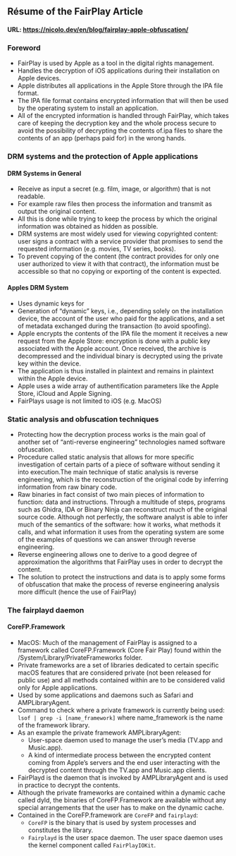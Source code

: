 ## Résume of the FairPlay Article
#### URL: https://nicolo.dev/en/blog/fairplay-apple-obfuscation/

### Foreword
- FairPlay is used by Apple as a tool in the digital rights management.
- Handles the decryption of iOS applications during their installation on Apple devices.
- Apple distributes all applications in the Apple Store through the IPA file format.
- The IPA file format contains encrypted information that will then be used by the operating system to install an application.
- All of the encrypted information is handled through FairPlay, which takes care of keeping the decryption key and the whole process secure to avoid the possibility of decrypting the contents of.ipa files to share the contents of an app (perhaps paid for) in the wrong hands.


### DRM systems and the protection of Apple applications
#### DRM Systems in General
- Receive as input a secret (e.g. film, image, or algorithm) that is not readable.
- For example raw files then process the information and transmit as output the original content.
- All this is done while trying to keep the process by which the original information was obtained as hidden as possible.
- DRM systems are most widely used for viewing copyrighted content: user signs a contract with a service provider that promises to send the requested information (e.g. movies, TV series, books).
- To prevent copying of the content (the contract provides for only one user authorized to view it with that contract), the information must be accessible so that no copying or exporting of the content is expected.
#### Apples DRM System
- Uses dynamic keys for
- Generation of “dynamic” keys, i.e., depending solely on the installation device, the account of the user who paid for the applications, and a set of metadata exchanged during the transaction (to avoid spoofing).
- Apple encrypts the contents of the IPA file the moment it receives a new request from the Apple Store: encryption is done with a public key associated with the Apple account. Once received, the archive is decompressed and the individual binary is decrypted using the private key within the device.
- The application is thus installed in plaintext and remains in plaintext within the Apple device.
- Apple uses a wide array of authentification parameters like the Apple Store, iCloud and Apple Signing.
- FairPlays usage is not limited to iOS (e.g. MacOS)

### Static analysis and obfuscation techniques
- Protecting how the decryption process works is the main goal of another set of “anti-reverse engineering” technologies named software obfuscation.
- Procedure called static analysis that allows for more specific investigation of certain parts of a piece of software without sending it into execution.The main technique of static analysis is reverse engineering, which is the reconstruction of the original code by inferring information from raw binary code.
- Raw binaries in fact consist of two main pieces of information to function: data and instructions. Through a multitude of steps, programs such as Ghidra, IDA or Binary Ninja can reconstruct much of the original source code. Although not perfectly, the software analyst is able to infer much of the semantics of the software: how it works, what methods it calls, and what information it uses from the operating system are some of the examples of questions we can answer through reverse engineering.
- Reverse engineering allows one to derive to a good degree of approximation the algorithms that FairPlay uses in order to decrypt the content.
- The solution to protect the instructions and data is to apply some forms of obfuscation that make the process of reverse engineering analysis more difficult (hence the use of FairPlay)

### The fairplayd daemon
#### CoreFP.Framework
- MacOS: Much of the management of FairPlay is assigned to a framework called CoreFP.Framework (Core Fair Play) found within the /System/Library/PrivateFrameworks folder.
- Private frameworks are a set of libraries dedicated to certain specific macOS features that are considered private (not been released for public use) and all methods contained within are to be considered valid only for Apple applications.
- Used by some applications and daemons such as Safari and AMPLibraryAgent.
- Command to check where a private framework is currently being used: `lsof | grep -i [name_framework]` where name_framework is the name of the framework library.
- As an example the private framework AMPLibraryAgent:
  - User-space daemon used to manage the user’s media (TV.app and Music.app).
  - A kind of intermediate process between the encrypted content coming from Apple’s servers and the end user interacting with the decrypted content through the TV.app and Music.app clients.
- FairPlayd is the daemon that is invoked by AMPLibraryAgent and is used in practice to decrypt the contents.
- Although the private frameworks are contained within a dynamic cache called dyld, the binaries of CoreFP.Framework are available without any special arrangements that the user has to make on the dynamic cache.
- Contained in the CoreFP.framework are `CoreFP` and `fairplayd`:
  - `CoreFP` is the binary that is used by system processes and constitutes the library.
  - `Fairplayd` is the user space daemon. The user space daemon uses the kernel component called `FairPlayIOKit`.
